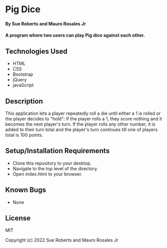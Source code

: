 # Pig Dice

#### By Sue Roberts and Mauro Rosales Jr

#### A program where two users can play Pig dice against each other.

## Technologies Used
* HTML
* CSS
* Bootstrap
* jQuery
* javaScript

## Description 

This application lets  a player repeatedly roll a die until either a 1 is rolled or the player decides to "hold": If the player rolls a 1, they score nothing and it becomes the next player's turn. If the player rolls any other number, it is added to their turn total and the player's turn continues till one of players total is 100 points.

## Setup/Installation Requirements

* Clone this repository to your desktop.
* Navigate to the top level of the directory.
* Open index.html to your browser.

## Known Bugs

* None

## License

MIT

Copyright (c) 2022 Sue Roberts and Mauro Rosales Jr
